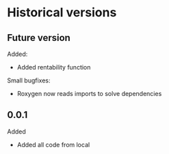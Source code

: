 
# Historical versions

## Future version
Added:
<ul>
<li>Added rentability function</li>
</ul>

Small bugfixes:
<ul>
<li>Roxygen now reads imports to solve dependencies</li>
</ul>

## 0.0.1
Added
<ul>
<li>Added all code from local</li>
</ul>
